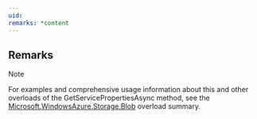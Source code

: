 ```yaml
---
uid: 
remarks: *content
---
```

## Remarks  
  
> [!NOTE]
>  For examples and comprehensive usage information about this and other overloads of the GetServicePropertiesAsync method, see the [Microsoft.WindowsAzure.Storage.Blob](assetId:///N:Microsoft.WindowsAzure.Storage.Blob?qualifyHint=False&autoUpgrade=True) overload summary.